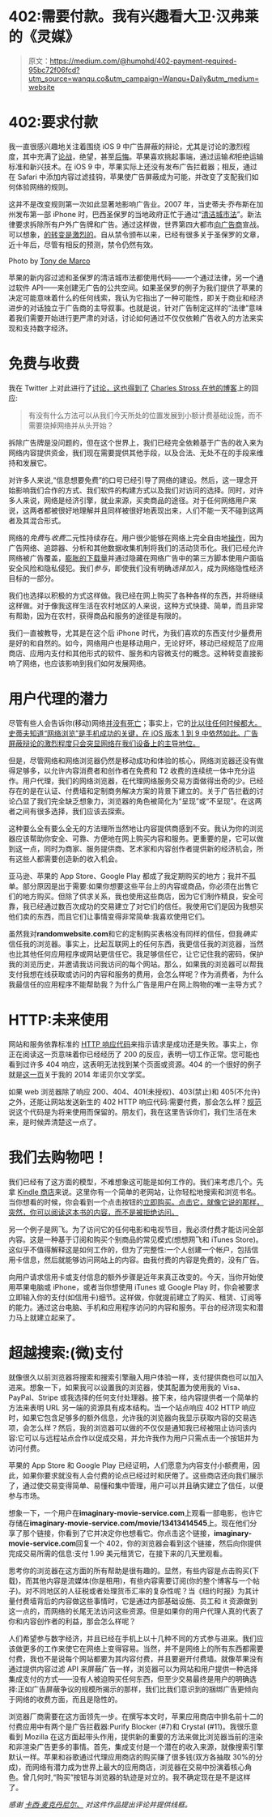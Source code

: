# 402:需要付款。我有兴趣看大卫·汉弗莱的《灵媒》

> 原文：<https://medium.com/@humphd/402-payment-required-95bc72f06fcd?utm_source=wanqu.co&utm_campaign=Wanqu+Daily&utm_medium=website>

# 402:要求付款

我一直很感兴趣地关注着围绕 iOS 9 中广告屏蔽的辩论，尤其是讨论的激烈程度，其中充满了[论战](http://tinysubversions.com/notes/ethical-ad-blocker/)，绝望，甚至[后悔](http://www.marco.org/2015/09/18/just-doesnt-feel-good)。苹果喜欢挑起事端，通过运输*和*拒绝运输标准和新兴技术。在 iOS 9 中，苹果实际上还没有发布广告拦截器；相反，通过在 Safari 中添加内容过滤挂钩，苹果使广告屏蔽成为可能，并改变了支配我们如何体验网络的规则。

这并不是改变规则第一次如此显著地影响广告业。2007 年，当史蒂夫·乔布斯在加州发布第一部 iPhone 时，巴西圣保罗的当地政府正忙于通过“[清洁城市法](https://en.wikipedia.org/wiki/Cidade_Limpa)”。新法律要求拆除所有户外广告牌和广告。通过这样做，世界第四大都市[向广告商](http://news.bbc.co.uk/2/hi/business/5355692.stm)宣战。可以想象，[的转变是激烈的](https://www.flickr.com/photos/tonydemarco/albums/72157600075508212)。自从禁令颁布以来，已经有很多关于圣保罗的文章，近十年后，尽管有相反的预测，禁令仍然有效。



Photo by [Tony de Marco](https://www.flickr.com/photos/tonydemarco/)



苹果的新内容过滤和圣保罗的清洁城市法都使用代码——一个通过法律，另一个通过软件 API——来创建无广告的公共空间。如果圣保罗的例子为我们提供了苹果的决定可能意味着什么的任何线索，我认为它指出了一种可能性，即关于商业和经济进步的对话独立于广告商的主导叙事。也就是说，针对广告制定这样的“法律”意味着我们需要开始进行更严肃的对话，讨论如何通过不仅仅依赖广告收入的方法来实现和支持数字经济。

# 免费与收费

我在 Twitter 上对此进行了[讨论，这也得到了](https://twitter.com/humphd/status/645313984980234241) [Charles Stross 在他的博客](http://www.antipope.org/charlie/blog-static/2015/09/a-question-about-the-future-of.html)上的回应:

> 有没有什么方法可以从我们今天所处的位置发展到小额计费基础设施，而不需要烧掉网络并从头开始？

拆除广告牌是没问题的，但在这个世界上，我们已经完全依赖基于广告的收入来为网络内容提供资金，我们现在需要提供其他手段，以及合法、无处不在的手段来维持和发展它。

对许多人来说,“信息想要免费”的口号已经引导了网络的建设。然后，这一理念开始影响我们合作的方式、我们软件的构建方式以及我们对访问的选择。同时，对许多人来说，网络是经济引擎，就业来源，买卖商品的途径。对于任何网络用户来说，这两者都被很好地理解并且同样被很好地表现出来，人们不能一天不碰到这两者及其混合形式。

网络的*免费*与*收费*二元性持续存在。用户很少能够在网络上完全自由地[操作](https://donottrack-doc.com/en/intro/)，因为广告网络、追踪器、分析和其他数据收集机制将我们的活动货币化。我们已经允许网络被广告覆盖，[膨胀的下载量](http://blog.lmorchard.com/2015/07/22/the-verge-web-sucks/)并通过隐藏在网络广告中的第三方脚本使用户面临安全风险和隐私侵犯。我们*参与*，即使我们没有明确*选择加入*，成为网络隐性经济目标的一部分。

我们也选择以积极的方式这样做。我已经在网上购买了各种各样的东西，并将继续这样做。对于像我这样生活在农村地区的人来说，这种方式快捷、简单，而且非常有帮助，因为在农村，获得商品和服务的途径是有限的。

我们一直被教导，尤其是在这个后 iPhone 时代，为我们喜欢的东西支付少量费用是好的和自然的。如今，网络用户也是移动用户，无论好坏，移动已经规范了应用商店、应用内支付和其他形式的软件、服务和内容微支付的概念。这种转变直接影响了网络，也应该影响到我们如何发展网络。

# 用户代理的潜力

尽管有些人会告诉你(移动)网络[并没有死亡](https://twitter.com/lukew/status/646354986641653760)；事实上，它的[比以往任何时候都大。史蒂夫知道“网络浏览”是手机成功的关键，在 iOS 版本 1 到 9 中依然如此。广告屏蔽辩论的激烈程度只会突显网络在我们设备上的主导地位。](http://venturebeat.com/2015/09/25/wait-what-mobile-browser-traffic-is-2x-bigger-than-app-traffic-and-growing-faster/)

但是，尽管网络和网络浏览器仍然是移动成功和体验的核心，网络浏览器还没有做得足够多，以允许内容消费者和创作者在免费和 T2 收费的连续统一体中充分运作。用户代理，我们的网络浏览器，在代理网络服务交易方面做得出奇的少。已经存在的是在认证、付费墙和定制商务解决方案的背景下建立的。关于广告拦截的讨论凸显了我们完全缺乏想象力，浏览器的角色被简化为“呈现”或“不呈现”。在这两者之间有很多选择，我们应该去探索。

这种要么全有要么全无的方法理所当然地让内容提供商感到不安。我认为你的浏览器应该帮助你安全、可靠、方便地在网上购买内容和服务。更重要的是，它可以做到这一点，同时为商家、服务提供商、艺术家和内容创作者提供新的经济机会，所有这些人都需要创造新的收入机会。

亚马逊、苹果的 App Store、Google Play 都成了我定期购买的地方；我并不孤单。部分原因是出于需要:如果你想要这些平台上的内容或商品，你必须在出售它们的地方购买。但除了供求关系，我也使用这些商店，因为它们制作精良，安全可靠，我已经通过数百次成功的交易建立了对它们的信任。我使用它们是因为我想买他们卖的东西，而且它们让事情变得非常简单:我喜欢使用它们。

虽然我对**randomwebsite.com**和它的定制购买表格没有同样的信任，但我*确实*信任我的浏览器。事实上，比起互联网上的任何东西，我更信任我的浏览器，当然也比其他任何应用程序或网站更信任它。我足够信任它，让它记住我的密码，保护我的浏览历史，并邀请我访问我访问的每个网站。那么，如果我的浏览器可以帮我支付我想在线获取或访问的内容和服务的费用，会怎么样呢？作为消费者，为什么我最信任的应用程序不能帮助我？为什么广告是用户在网上购物的唯一主导方式？

# HTTP:未来使用

网站和服务依靠标准的 [HTTP 响应代码](http://www.w3.org/Protocols/rfc2616/rfc2616-sec10.html)来指示请求是成功还是失败。事实上，你正在阅读这一页意味着你已经经历了 200 的反应，表明一切工作正常。您可能也看到过许多 404 响应，这表明无法找到某个页面或资源。404 的一个很好的例子就是[这一页](http://www.nobelprize.org/nobel_prizes/literature/laureates/2014/davidhumphrey)关于我的 2014 年诺贝尔文学奖。



如果 web 浏览器除了响应 200、404、401(未授权)、403(禁止)和 405(不允许)之外，还能让网站发送新生的 402 HTTP 响应代码:需要付费，那会怎么样？[规范](http://www.w3.org/Protocols/rfc2616/rfc2616-sec10.html)说这个代码是为将来使用而保留的。朋友们，我在这里告诉你们，我们生活在未来，是时候弄清楚这一点了。

# 我们去购物吧！



我们已经有了这方面的模型，不难想象这可能是如何工作的。我们来考虑几个。先拿 [Kindle 商店](http://www.amazon.ca/kindlebooks)来说。这里你有一个简单的老网站，让你轻松地搜索和浏览书名。当你想看的时候，你会看到一个点击按钮的[立即购买。点击它，就像它说的那样，突然，你可以阅读这本书的内容，而不是被拒绝访问。](http://www.amazon.com/gp/help/customer/display.html?nodeId=468482)

另一个例子是网飞。为了访问它的任何电影和电视节目，我必须付费才能访问全部内容。这是一种基于订阅和购买个别商品的常见模式(想想网飞和 iTunes Store)。这似乎不值得解释这是如何工作的，但为了完整性:一个人创建一个帐户，包括信用卡信息，然后就能够访问网站上的内容。由我付费的内容是免费的，没有广告。



向用户请求信用卡或支付信息的额外步骤是近年来真正改变的。今天，当你开始使用苹果电脑或 iPhone，或者当你想使用 iTunes 或 Google Play 时，你会被要求立即输入你的支付(如信用卡)细节。这样做，你就提前建立了购买、租赁、订阅等的能力。通过这台电脑、手机和应用程序访问的内容和服务。平台的经济现实和潜力马上就建立起来了。

# 超越搜索:(微)支付

就像很久以前浏览器将搜索和搜索引擎融入用户体验一样，支付提供商也可以加入进来。想象一下，如果我可以设置我的浏览器，使其配置为使用我的 Visa、PayPal、Stripe 或我选择的任何支付处理器。接下来，给内容提供者一个简单的方法来表明 URL 另一端的资源具有成本结构。当一个站点响应 402 HTTP 响应时，如果它包含足够多的额外信息，允许我的浏览器向我显示获取内容的交易选项，会怎么样？然后，我的浏览器可以做的不仅仅是通知我已经被阻止访问该内容:它可以与远程站点合作以促成交易，并允许我作为用户只需点击一个按钮并为访问付费。



苹果的 App Store 和 Google Play 已经证明，人们愿意为内容支付小额费用，因此，如果你要求就没有人会付费的论点已经过时和厌倦了。这些商店还向我们展示了，通过使交易变得简单、易懂和集中管理，用户可以并且确实建立了信任，以便参与市场。

想象一下，一个用户在**imaginary-movie-service.com**上观看一部电影，也许它存储在**imaginary-movie-service.com/movie/13413414545**上。现在他们分享了那个链接，你看到了它并决定你也想看它。你点击这个链接，**imaginary-movie-service.com**回复一个 402，你的浏览器会看到这个链接，然后向你提供完成交易所需的信息:支付 1.99 美元租赁它，在接下来的几天里观看。

思考你的浏览器在这方面的所有帮助是很有趣的。显然，有些内容是点击购买(下载)，而其他内容是流媒体(你是租用)，有些内容需要订阅(你的整个博客与一个帖子)。对不同地区的人征税或者处理货币汇率的复杂性呢？当《纽约时报》为其计量付费墙背后的内容做这些事情时，它是通过内部基础设施、员工和 it 资源做到这一点的，而网络的长尾无法访问这些资源。但是如果你的用户代理人真的代表了你和内容创作者的利益，那会怎么样呢？





人们希望参与数字经济，并且已经在手机上以十几种不同的方式参与进来。我们应该做更多的工作来使它在网络上变得容易。当然，并不是网络上的所有东西都需要付费，我也不是说每个网站都要为其内容付费，并且要避开付费墙。就像苹果没有通过提供内容过滤 API 来屏蔽广告一样，浏览器可以为网站和用户提供一种选择集成支付的方式——没有人被迫购买任何东西，但至少交易最终是用户的明确选择:正如广告屏蔽争议的规模所揭示的那样，我们比我们意识到的捆绑广告更倾向于网络的收费方面，而且是隐性的。

浏览器厂商需要在这方面领先一步。在撰写本文时，苹果应用商店中排名前十二的付费应用中有两个是广告拦截器:Purify Blocker (#7)和 Crystal (#11)。我很乐意看到 Mozilla 在这方面起带头作用，提供新的重要的方法来做比浏览器当前的渲染和非渲染广告更多的事情。首先，集成支付是一个潜在的收入来源，就像搜索引擎默认一样。苹果和谷歌通过代理应用商店的购买赚了很多钱(双方各抽取 30%的分成)，而网络有潜力成为世界上最大的应用商店，浏览器在交易中扮演着核心角色。曾几何时,“购买”按钮与浏览器的轨迹是对立的。我不确定现在是不是这样了。

*感谢* [*卡西·麦克丹尼尔、*](https://twitter.com/cassiemc) *对这件作品提出评论并提供线框。*











